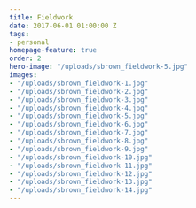 ```yaml
---
title: Fieldwork
date: 2017-06-01 01:00:00 Z
tags:
- personal
homepage-feature: true
order: 2
hero-image: "/uploads/sbrown_fieldwork-5.jpg"
images:
- "/uploads/sbrown_fieldwork-1.jpg"
- "/uploads/sbrown_fieldwork-2.jpg"
- "/uploads/sbrown_fieldwork-3.jpg"
- "/uploads/sbrown_fieldwork-4.jpg"
- "/uploads/sbrown_fieldwork-5.jpg"
- "/uploads/sbrown_fieldwork-6.jpg"
- "/uploads/sbrown_fieldwork-7.jpg"
- "/uploads/sbrown_fieldwork-8.jpg"
- "/uploads/sbrown_fieldwork-9.jpg"
- "/uploads/sbrown_fieldwork-10.jpg"
- "/uploads/sbrown_fieldwork-11.jpg"
- "/uploads/sbrown_fieldwork-12.jpg"
- "/uploads/sbrown_fieldwork-13.jpg"
- "/uploads/sbrown_fieldwork-14.jpg"
---
```


